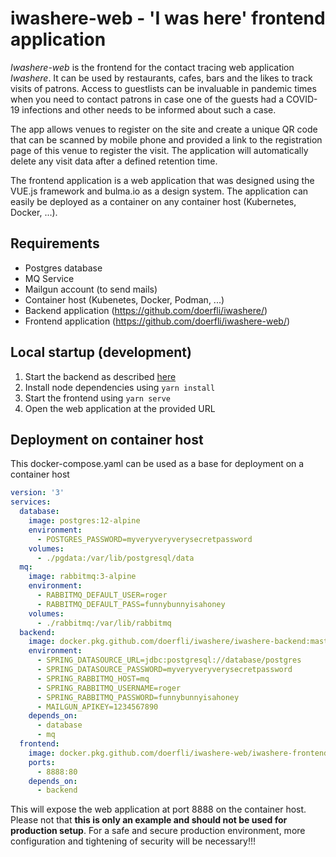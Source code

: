# iwashere-web - 'I was here' frontend application

_Iwashere-web_ is the frontend for the contact tracing web application _Iwashere_. It can be used by restaurants, cafes, 
bars and the likes to track visits of patrons. Access to guestlists can be invaluable in pandemic times when you need 
to contact patrons in case one of the guests had a COVID-19 infections and other needs to be informed about such a case. 

The app allows venues to register on the site and create a unique QR code that can be scanned by mobile phone and 
provided a link to the registration page of this venue to register the visit. The application will automatically delete 
any visit data after a defined retention time. 

The frontend application is a web application that was designed using the VUE.js framework and bulma.io as a design 
system. The application can easily be deployed as a container on any container host (Kubernetes, Docker, ...).

## Requirements

* Postgres database
* MQ Service
* Mailgun account (to send mails)
* Container host (Kubenetes, Docker, Podman, ...)
* Backend application (https://github.com/doerfli/iwashere/)
* Frontend application (https://github.com/doerfli/iwashere-web/)

## Local startup (development)

1. Start the backend as described [here](https://github.com/doerfli/iwashere/)
1. Install node dependencies using `yarn install` 
1. Start the frontend using `yarn serve`
1. Open the web application at the provided URL

## Deployment on container host

This docker-compose.yaml can be used as a base for deployment on a container host

```yaml
version: '3'
services:
  database:
    image: postgres:12-alpine
    environment:
      - POSTGRES_PASSWORD=myveryveryverysecretpassword
    volumes:
      - ./pgdata:/var/lib/postgresql/data
  mq:
    image: rabbitmq:3-alpine
    environment:
      - RABBITMQ_DEFAULT_USER=roger
      - RABBITMQ_DEFAULT_PASS=funnybunnyisahoney
    volumes:
      - ./rabbitmq:/var/lib/rabbitmq
  backend:
    image: docker.pkg.github.com/doerfli/iwashere/iwashere-backend:master
    environment:
      - SPRING_DATASOURCE_URL=jdbc:postgresql://database/postgres
      - SPRING_DATASOURCE_PASSWORD=myveryveryverysecretpassword
      - SPRING_RABBITMQ_HOST=mq
      - SPRING_RABBITMQ_USERNAME=roger
      - SPRING_RABBITMQ_PASSWORD=funnybunnyisahoney
      - MAILGUN_APIKEY=1234567890
    depends_on:
      - database
      - mq
  frontend:
    image: docker.pkg.github.com/doerfli/iwashere-web/iwashere-frontend:master
    ports:
      - 8888:80
    depends_on:
      - backend
```

This will expose the web application at port 8888 on the container host. 
Please not that **this is only an example and should not be used for production setup**. For a safe
and secure production environment, more configuration and tightening of security will be necessary!!! 
